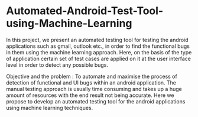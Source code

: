 # Automated-Android-Test-Tool-using-Machine-Learning
In this project, we present an automated testing tool for testing the android applications such as gmail, outlook etc., in order to find the functional bugs in them using the machine learning approach. Here, on the basis of the type of application certain set of test cases are applied on it at the user interface level in order to detect any possible bugs.

Objective and the problem : To automate and maximise the process of detection of functional and UI bugs within an android application. The manual testing approach is usually time consuming and takes up a huge amount of resources with the end result not being accurate. Here we propose to develop an automated testing tool for the android applications using machine learning techniques.
